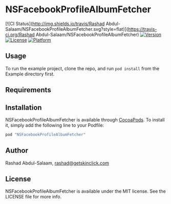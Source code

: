 # NSFacebookProfileAlbumFetcher

[![CI Status](http://img.shields.io/travis/Rashad Abdul-Salaam/NSFacebookProfileAlbumFetcher.svg?style=flat)](https://travis-ci.org/Rashad Abdul-Salaam/NSFacebookProfileAlbumFetcher)
[![Version](https://img.shields.io/cocoapods/v/NSFacebookProfileAlbumFetcher.svg?style=flat)](http://cocoapods.org/pods/NSFacebookProfileAlbumFetcher)
[![License](https://img.shields.io/cocoapods/l/NSFacebookProfileAlbumFetcher.svg?style=flat)](http://cocoapods.org/pods/NSFacebookProfileAlbumFetcher)
[![Platform](https://img.shields.io/cocoapods/p/NSFacebookProfileAlbumFetcher.svg?style=flat)](http://cocoapods.org/pods/NSFacebookProfileAlbumFetcher)

## Usage

To run the example project, clone the repo, and run `pod install` from the Example directory first.

## Requirements

## Installation

NSFacebookProfileAlbumFetcher is available through [CocoaPods](http://cocoapods.org). To install
it, simply add the following line to your Podfile:

```ruby
pod "NSFacebookProfileAlbumFetcher"
```

## Author

Rashad Abdul-Salaam, rashad@getskinclick.com

## License

NSFacebookProfileAlbumFetcher is available under the MIT license. See the LICENSE file for more info.
